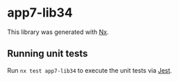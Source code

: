 # app7-lib34

This library was generated with [Nx](https://nx.dev).

## Running unit tests

Run `nx test app7-lib34` to execute the unit tests via [Jest](https://jestjs.io).
